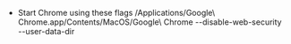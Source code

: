 
* Start Chrome using these flags
/Applications/Google\ Chrome.app/Contents/MacOS/Google\ Chrome --disable-web-security --user-data-dir